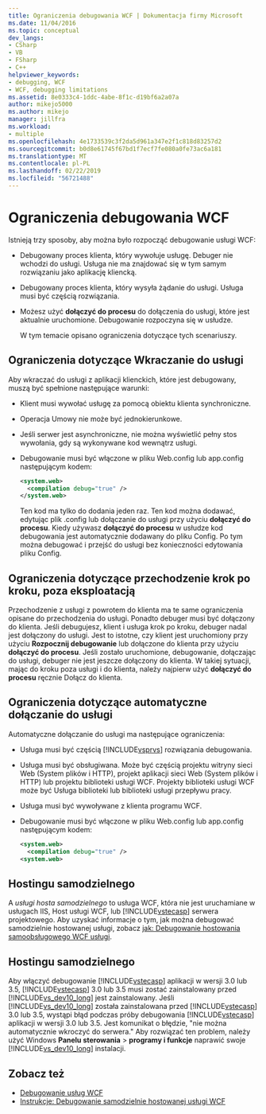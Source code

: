 ```yaml
---
title: Ograniczenia debugowania WCF | Dokumentacja firmy Microsoft
ms.date: 11/04/2016
ms.topic: conceptual
dev_langs:
- CSharp
- VB
- FSharp
- C++
helpviewer_keywords:
- debugging, WCF
- WCF, debugging limitations
ms.assetid: 8e0333c4-1ddc-4abe-8f1c-d19bf6a2a07a
author: mikejo5000
ms.author: mikejo
manager: jillfra
ms.workload:
- multiple
ms.openlocfilehash: 4e1733539c3f2da5d961a347e2f1c818d83257d2
ms.sourcegitcommit: b0d8e61745f67bd1f7ecf7fe080a0fe73ac6a181
ms.translationtype: MT
ms.contentlocale: pl-PL
ms.lasthandoff: 02/22/2019
ms.locfileid: "56721488"
---
```

# <a name="limitations-on-wcf-debugging"></a>Ograniczenia debugowania WCF
Istnieją trzy sposoby, aby można było rozpocząć debugowanie usługi WCF:

- Debugowany proces klienta, który wywołuje usługę. Debuger nie wchodzi do usługi. Usługa nie ma znajdować się w tym samym rozwiązaniu jako aplikację kliencką.

- Debugowany proces klienta, który wysyła żądanie do usługi. Usługa musi być częścią rozwiązania.

- Możesz użyć **dołączyć do procesu** do dołączenia do usługi, które jest aktualnie uruchomione. Debugowanie rozpoczyna się w usłudze.

  W tym temacie opisano ograniczenia dotyczące tych scenariuszy.

## <a name="limitations-on-stepping-into-a-service"></a>Ograniczenia dotyczące Wkraczanie do usługi
 Aby wkraczać do usługi z aplikacji klienckich, które jest debugowany, muszą być spełnione następujące warunki:

-   Klient musi wywołać usługę za pomocą obiektu klienta synchroniczne.

-   Operacja Umowy nie może być jednokierunkowe.

-   Jeśli serwer jest asynchroniczne, nie można wyświetlić pełny stos wywołania, gdy są wykonywane kod wewnątrz usługi.

-   Debugowanie musi być włączone w pliku Web.config lub app.config następującym kodem:

    ```xml
    <system.web>
      <compilation debug="true" />
    </system.web>
    ```

     Ten kod ma tylko do dodania jeden raz. Ten kod można dodawać, edytując plik .config lub dołączanie do usługi przy użyciu **dołączyć do procesu**. Kiedy używasz **dołączyć do procesu** w usłudze kod debugowania jest automatycznie dodawany do pliku Config. Po tym można debugować i przejść do usługi bez konieczności edytowania pliku Config.

## <a name="limitations-on-stepping-out-of-a-service"></a>Ograniczenia dotyczące przechodzenie krok po kroku, poza eksploatacją
 Przechodzenie z usługi z powrotem do klienta ma te same ograniczenia opisane do przechodzenia do usługi. Ponadto debuger musi być dołączony do klienta. Jeśli debugujesz, klient i usługa krok po kroku, debuger nadal jest dołączony do usługi. Jest to istotne, czy klient jest uruchomiony przy użyciu **Rozpocznij debugowanie** lub dołączone do klienta przy użyciu **dołączyć do procesu**. Jeśli zostało uruchomione, debugowanie, dołączając do usługi, debuger nie jest jeszcze dołączony do klienta. W takiej sytuacji, mając do kroku poza usługi i do klienta, należy najpierw użyć **dołączyć do procesu** ręcznie Dołącz do klienta.

## <a name="limitations-on-automatic-attach-to-a-service"></a>Ograniczenia dotyczące automatyczne dołączanie do usługi
 Automatyczne dołączanie do usługi ma następujące ograniczenia:

- Usługa musi być częścią [!INCLUDE[vsprvs](../code-quality/includes/vsprvs_md.md)] rozwiązania debugowania.

- Usługa musi być obsługiwana. Może być częścią projektu witryny sieci Web (System plików i HTTP), projekt aplikacji sieci Web (System plików i HTTP) lub projektu biblioteki usługi WCF. Projekty biblioteki usługi WCF może być Usługa biblioteki lub biblioteki usługi przepływu pracy.

- Usługa musi być wywoływane z klienta programu WCF.

- Debugowanie musi być włączone w pliku Web.config lub app.config następującym kodem:

  ```xml
  <system.web>
    <compilation debug="true" />
  <system.web>
  ```

## <a name="self-hosting"></a>Hostingu samodzielnego
 A *usługi hosta samodzielnego* to usługa WCF, która nie jest uruchamiane w usługach IIS, Host usługi WCF, lub [!INCLUDE[vstecasp](../code-quality/includes/vstecasp_md.md)] serwera projektowego. Aby uzyskać informacje o tym, jak można debugować samodzielnie hostowanej usługi, zobacz [jak: Debugowanie hostowania samoobsługowego WCF usługi](../debugger/how-to-debug-a-self-hosted-wcf-service.md).

## <a name="self-hosting"></a>Hostingu samodzielnego
 Aby włączyć debugowanie [!INCLUDE[vstecasp](../code-quality/includes/vstecasp_md.md)] aplikacji w wersji 3.0 lub 3.5, [!INCLUDE[vstecasp](../code-quality/includes/vstecasp_md.md)] 3.0 lub 3.5 musi zostać zainstalowany przed [!INCLUDE[vs_dev10_long](../code-quality/includes/vs_dev10_long_md.md)] jest zainstalowany. Jeśli [!INCLUDE[vs_dev10_long](../code-quality/includes/vs_dev10_long_md.md)] została zainstalowana przed [!INCLUDE[vstecasp](../code-quality/includes/vstecasp_md.md)] 3.0 lub 3.5, wystąpi błąd podczas próby debugowania [!INCLUDE[vstecasp](../code-quality/includes/vstecasp_md.md)] aplikacji w wersji 3.0 lub 3.5. Jest komunikat o błędzie, "nie można automatycznie wkroczyć do serwera." Aby rozwiązać ten problem, należy użyć Windows **Panelu sterowania** > **programy i funkcje** naprawić swoje [!INCLUDE[vs_dev10_long](../code-quality/includes/vs_dev10_long_md.md)] instalacji.

## <a name="see-also"></a>Zobacz też
- [Debugowanie usług WCF](../debugger/debugging-wcf-services.md)
- [Instrukcje: Debugowanie samodzielnie hostowanej usługi WCF](../debugger/how-to-debug-a-self-hosted-wcf-service.md)
